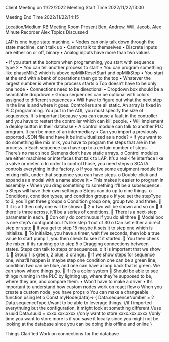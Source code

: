 Client Meeting on 11/22/2022
Meeting Start Time
2022/11/22/13:00

Meeting End Time
2022/11/22/14:15

Location/Medium
RB Meeting Room
Present
Ben, Andrew, Will, Jacob, Alex
Minute Recorder
Alex
Topics Discussed

LAP is one huge state machine.
•	Nodes can only talk down through the state machine, can’t talk up
•	Cannot talk to themselves
•	Discrete inputs are either on or off, binary
•	Analog inputs have more than two values

•	If you start at the bottom when programming, you start with sequence type 2
•	You can tell another process to start
•	You can program something like phaseMilk2 which is above opMilkResetStart and opMilkStop
•	You start at the end with a bank of operations then go to the top
•	Whatever the largest number is where the process starts
o	Top doesn’t have to be only one node
•	Connections need to be directional
•	Dropdown box should be a searchable dropdown
•	Group sequences can be optional with colors assigned to different sequences
•	Will have to figure out what the next step in the line is and where it goes. Controllers are all static. An array is fixed in PLC programming. You put in the AOI, you must specify the size of sequences. It is important because you can cause a fault in the controller and you have to restart the controller which can kill people.
•	Will implement a deploy button in their database
•	A control module can talk to another PLC program. It can be more of an intermediary
•	Can you import a previously exported JSON file and have it be individualized as a node?
•	If you want to do something like mix milk, you have to program the steps that are in the process.
o	Each sequence can have up to a certain number of steps. There’s no max since Siemens don’t have static arrays.
o	Control modules are either machines or interfaces that talk to LAP. It’s a real-life interface like a valve or meter.
o	In order to control those, you need steps
o	SCATA controls everything in the factory.
o	If you have some equipment module for mixing milk, under that sequence you can have steps.
o	Double-click and expand as a modal with a name above it
•	This makes it easier to program in assembly
•	When you drag something to something it’ll be a subsequence.
o	Steps will have their own settings
o	Steps can do up to nine things.
o	Conditions, condition types, and condition groups
o	If you set the stepType to 3, you’ll get three groups
o	Condition group one, group two, and three.
	If it is a 1 then only one will be shown
	2 = two will be shown and so on
	If there is three across, it’ll be a series of conditions.
	There is a next-step parameter in each.
	Con only do continuous if you do all three
	Modal box is one step’s configuration. It’s like step 1 out of 30
o	Can set either a direct step or state
	If you get to step 15 maybe it sets it to step one which is initialize.
	To initialize, you have a timer, wait five seconds, then lob a true value to start pump 1, you then check to see if it started.
	You then check the mixer, if its running go to step 5
o	Dragging connections between states. Steps can talk to steps or sequences.
o	It is important that we show it.
	Group 1 is green, 2 blue, 3 orange.
	If we show steps for sequence one, what’ll happen is maybe step one condition one can be a green line, condition two can be blue, and one can have a loop back that is green. We can show where things go.
	If it’s a color system 
	Should be able to see things running in the PLC by lighting up, where they’re supposed to be, where they are, and compare them.
•	Won’t have to make a driver	
•	It’s important to understand how custom nodes work on react flow
o	When you create a custom node, you have props
o	You can make a changeable function using let
o	Const myNode(data)=>
{
Data.sequenceNumber = 2
Data.sequenceType
//want to be able to leverage things.
//if I imported everythuing but the configuration, it might look at something different
//use a uuid
Data.suuid = xxxx.xxx.xxxx
//only want to store xxxx.xxx.xxxx
//only time you want to store more is if you save it locally since you might not be looking at the database since you can be doing this offline and online
}

Things Clarified
Work on connections for the database
